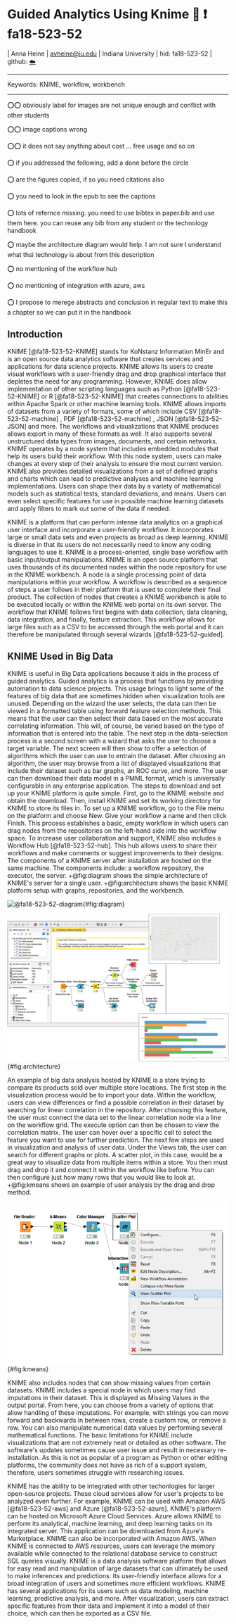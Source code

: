 # Guided Analytics Using Knime :wave: :exclamation: fa18-523-52

| Anna Heine
| avheine@iu.edu
| Indiana University 
| hid: fa18-523-52
| github: [:cloud:](https://github.com/cloudmesh-community/fa18-523-52/blob/master/paper/paper.md)

---

Keywords: KNIME, workflow, workbench

---

:o::o: obviously label for images are not unique enough and conflict with other students

:o::o: image captions wrong

:o::o: it does not say anything about cost ... free usage and so on

:o: if you addressed the following, add a done before the circle

:o: are the figures copied, if so you need citations also

:o: you need to look in the epub to see the captions

:o: lots of refernce missing. you need to use bibtex in paper.bib and use them here. you can reuse any bib from any student or the technology handbook

:o: maybe the architecture diagram would help. I am not sure I understand what thsi technology is about from this description

:o: no mentioning of the workflow hub

:o: no mentioning of integration with azure, aws

:o: I propose to merege abstracts and conclusion in regular text to make this a chapter so we can put it in the handbook


## Introduction

KNIME [@fa18-523-52-KNIME] stands for KoNstanz Information MinEr and is an open source data 
analytics software that creates services and applications for data science projects. KNIME 
allows its users to create visual workflows with a user-friendly drag and drop graphical interface 
that depletes the need for any programming. However, KNIME does allow implementation of other
scripting languages such as Python [@fa18-523-52-KNIME]  or R [@fa18-523-52-KNIME] that
creates connections to abilities within Apache Spark or other machine learning tools. KNIME 
allows imports of datasets from a variety of formats, some of which include CSV [@fa18-523-52-machine] ,
PDF [@fa18-523-52-machine] , JSON [@fa18-523-52-JSON] and more. The workflows and visualizations that 
KNIME produces allows export in many of these formats as well. It also supports several 
unstructured data types from images, documents, and certain networks. KNIME operates by a node
system that includes embedded modules that help its users build their workflow. With this node 
system, users can make changes at every step of their analysis to ensure the most current 
version. KNIME also provides detailed visualizations from a set of defined graphs 
and charts which can lead to predictive analyses and machine learning 
implementations. Users can shape their data by a variety of mathematical models 
such as statistical tests, standard deviations, and means. Users can even select 
specific features for use in possible machine learning datasets and apply filters 
to mark out some of the data if needed. 

KNIME is a platform that can perform intense data analytics on a graphical user 
interface and incorporate a user-friendly workflow. It incorporates large or small
data sets and even projects as broad as deep learning. KNIME is diverse in that its
users do not necessarily need to know any coding languages to use it. KNIME is a 
process-oriented, single base workflow with basic input/output manipulations. KNIME 
is an open source platform that uses thousands of its documented nodes within the 
node repository for use in the KNIME workbench. A node is a single processing point 
of data manipulations within your workflow. A workflow is described as a sequence of 
steps a user follows in their platform that is used to complete their final product.
The collection of nodes that creates a KNIME workbench is able to be executed locally
or within the KNIME web portal on its own server. The workflow that KNIME follows 
first begins with data collection, data cleaning, data integration, and finally, 
feature extraction. This workflow allows for large files such as a CSV to be accessed
through the web portal and it can therefore be manipulated through several wizards
[@fa18-523-52-guided]. 

## KNIME Used in Big Data

KNIME is useful in Big Data applications because it aids in the process of guided 
analytics. Guided analytics is a process that functions by providing automation to 
data science projects. This usage brings to light some of the features of big data 
that are sometimes hidden when visualization tools are unused. Depending on the wizard
the user selects, the data can then be viewed in a formatted table using forward 
feature selection methods. This means that the user can then select their data based 
on the most accurate correlating information. This will, of course, be varied based on
the type of information that is entered into the table. The next step in the 
data-selection process is a second screen with a wizard that asks the user to choose a
target variable. The next screen will then show to offer a selection of algorithms 
which the user can use to entrain the dataset. After choosing an algorithm, the user
may browse from a list of displayed visualizations that include their dataset such as 
bar graphs, an ROC curve, and more. The user can then download their data model in a 
PMML format, which is universally configurable in any enterprise application. The 
steps to download and set up your KNIME platform is quite simple. First, go to the 
KNIME website and obtain the download. Then, install KNIME and set its working directory
for KNIME to store its files in. To set up a KNIME workflow, go to the File menu on the
platform and choose New. Give your workflow a name and then click Finish. This process
establishes a basic, empty workflow in which users can drag nodes from the repositories 
on the left-hand side into the workflow space. To increase user collaboration and support, 
KNIME also includes a Workflow Hub [@fa18-523-52-hub]. This hub allows users to share their 
workflows and make comments or suggest improvements to their designs. The components of a 
KNIME server after installation are hosted on the same machine. The components include:
a workflow repository, the executor, the server. +@fig:diagram shows the simple architecture
of KNIME's server for a single user. +@fig:architecture shows the basic KNIME platform setup 
with graphs, repositories, and the workbench. 

![@fa18-523-52-diagram](images/diagram.png){#fig:diagram}

![@fa18-523-52-architecture](images/architecture.png){#fig:architecture}

An example of big data analysis hosted by KNIME is a store trying to compare its products
sold over multiple store locations. The first step in the visualization process would be 
to import your data. Within the workflow, users can view differences or find a possible 
correlation in their dataset by searching for linear correlation in the repository. After 
choosing this feature, the user must connect the data set to the linear correlation node 
via a line on the workflow grid. The execute option can then be chosen to view the 
correlation matrix. The user can hover over a specific cell to select the feature you want
to use for further prediction. The next few steps are used in visualization and analysis 
of user data. Under the Views tab, the user can search for different graphs or plots. A 
scatter plot, in this case, would be a great way to visualize data from multiple items 
within a store. You then must drag and drop it and connect it within the workflow like 
before. You can then configure just how many rows that you would like to look at.
+@fig:kmeans shows an example of user analysis by the drag and drop method.

![@fa18-523-52-kmeans](images/kmeans_flow.png){#fig:kmeans}


KNIME also includes nodes that can show missing values from certain datasets. KNIME 
includes a special node in which users may find imputations in their dataset. This is 
displayed as Missing Values in the output portal. From here, you can choose from a variety
of options that allow handling of these imputations. For example, with strings you can move
forward and backwards in between rows, create a custom row, or remove a row. You can also 
manipulate numerical data values by performing several mathematical functions. The basic
limitations for KNIME include visualizations that are not extremely neat or detailed as 
other software. The software's updates sometimes cause user issue and result in necessary 
re-installation. As this is not as popular of a program as Python or other editing 
platforms, the community does not have as rich of a support system, therefore, users 
sometimes struggle with researching issues. 

KNIME has the ability to be integrated with other techonlogies for larger open-source 
projects. These cloud services allow for user's projects to be analyzed even further. 
For example, KNIME can be used with Amazon AWS [@fa18-523-52-aws] and 
Azure [@fa18-523-52-azure]. KNIME's platform can be hosted on Microsoft Azure Cloud 
Services. Azure allows KNIME to perform its analytical, machine learning, and deep 
learning tasks on its integrated server. This application can be downloaded from Azure's 
Marketplace. KNIME can also be incorporated with Amazon AWS. When KNIME is connected to 
AWS resources, users can leverage the memory available while connected to the relational 
database service to construct SQL queries visually. KNIME is a data analysis software 
platform that allows for easy read and manipulation of large datasets that can ultimately be
used to make inferences and predictions. Its user-friendly interface allows for a broad 
integration of users and sometimes more efficient workflows. KNIME has several applications 
for its users such as data modeling, machine learning, predictive analysis, and more. After 
visualization, users can extract specific features from their data and implement it into a 
model of their choice, which can then be exported as a CSV file. 

